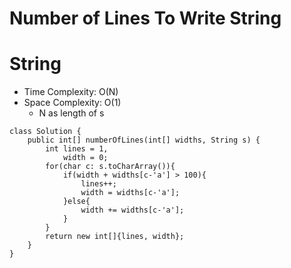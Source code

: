 # Number of Lines To Write String
# String
* Time Complexity: O(N)
* Space Complexity: O(1)
	* N as length of s
```
class Solution {
    public int[] numberOfLines(int[] widths, String s) {
        int lines = 1,
            width = 0;
        for(char c: s.toCharArray()){
            if(width + widths[c-'a'] > 100){
                lines++;
                width = widths[c-'a'];
            }else{
                width += widths[c-'a'];
            }
        }
        return new int[]{lines, width};
    }
}
```